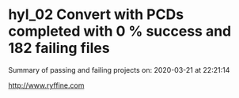 # hyl_02 Convert with PCDs completed with 0 % success and 182 failing files

Summary of passing and failing projects on: 2020-03-21 at 22:21:14

http://www.ryffine.com
